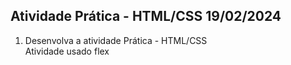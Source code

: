 
## Atividade Prática - HTML/CSS 19/02/2024

1. Desenvolva a atividade Prática - HTML/CSS  
   Atividade usado flex
